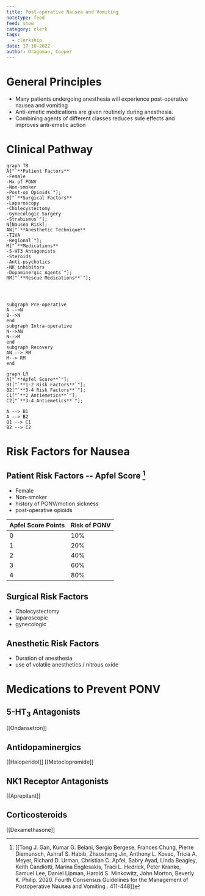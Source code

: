 ```yaml
---
title: Post-operative Nausea and Vomiting
notetype: feed
feed: show
category: clerk
tags:
  - clerkship
date: 17-10-2022
author: Dragoman, Cooper
---
```


# General Principles
- Many patients undergoing anesthesia will experience post-operative nausea and vomiting
- Anti-emetic medications are given routinely during anesthesia. 
- Combining agents of different classes reduces side effects and improves anti-emetic action

# Clinical Pathway

```mermaid
graph TB
A["`**Patient Factors**
-Female
-Hx of PONV
-Non-smoker
-Post-op Opioids`"];
B["`**Surgical Factors**
-Laparoscopy 
-Cholecystectomy
-Gynecologic Surgery
-Strabismus`"];
N[Nausea Risk];
AN["`**Anesthetic Technique**
-TIVA
-Regional`"];
M["`**Medications** 
-5-HT3 Antagonists
-Steroids
-Anti-psychotics
-NK inhibitors
-Dopaminergic Agents`"];
RM["`**Rescue Medications**`"];




subgraph Pre-operative
A -->N
B-->N
end
subgraph Intra-operative
N-->AN
N-->M
end
subgraph Recovery
AN --> RM
M--> RM
end
```

```mermaid
graph LR
A["`**Apfel Score**`"];
B1["`**1-2 Risk Factors**`"];
B2["`**3-4 Risk Factors**`"];
C1["`**2 Antiemetics**`"];
C2["`**3-4 Antiemetics**`"];

A --> B1
A --> B2
B1 --> C1
B2 --> C2

```





# Risk Factors for Nausea
## Patient Risk Factors -- Apfel Score [^1]
- Female
- Non-smoker
- history of PONV/motion sickness
- post-operative opioids

| Apfel Score Points | Risk of PONV |
|--------------------|--------------|
| 0                  | 10%          |
| 1                  | 20%          |
| 2                  | 40%          |
| 3                  | 60%          |
| 4                  | 80%          |

## Surgical Risk Factors
- Cholecystectomy
- laparoscopic
- gynecologic

## Anesthetic Risk Factors
 - Duration of anesthesia
 - use of volatile anesthetics / nitrous oxide

# Medications to Prevent PONV

## 5-HT<sub>3</sub> Antagonists
[[Ondansetron]]

## Antidopaminergics
[[Haloperidol]]
[[Metoclopromide]]

## NK1 Receptor Antagonists
[[Aprepitant]]

## Corticosteroids
[[Dexamethasone]]



[^1]:  [[Tong J. Gan, Kumar G. Belani, Sergio Bergese, Frances Chung, Pierre Diemunsch, Ashraf S. Habib, Zhaosheng Jin, Anthony L. Kovac, Tricia A. Meyer, Richard D. Urman, Christian C. Apfel, Sabry Ayad, Linda Beagley, Keith Candiotti, Marina Englesakis, Traci L. Hedrick, Peter Kranke, Samuel Lee, Daniel Lipman, Harold S. Minkowitz, John Morton, Beverly K. Philip. 2020. Fourth Consensus Guidelines for the Management of Postoperative Nausea and Vomiting . 411-448]]
[^2]:
[^3]:
[^4]: